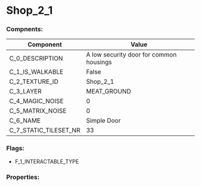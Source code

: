 

# Shop_2_1





### Compnents: 
| Component | Value | 
|  --  |  --  | 
| C_0_DESCRIPTION | A low security door for common housings | 
| C_1_IS_WALKABLE | False | 
| C_2_TEXTURE_ID | Shop_2_1 | 
| C_3_LAYER | MEAT_GROUND | 
| C_4_MAGIC_NOISE | 0 | 
| C_5_MATRIX_NOISE | 0 | 
| C_6_NAME | Simple Door | 
| C_7_STATIC_TILESET_NR | 33 | 


### Flags: 
* F_1_INTERACTABLE_TYPE


### Properties: 

